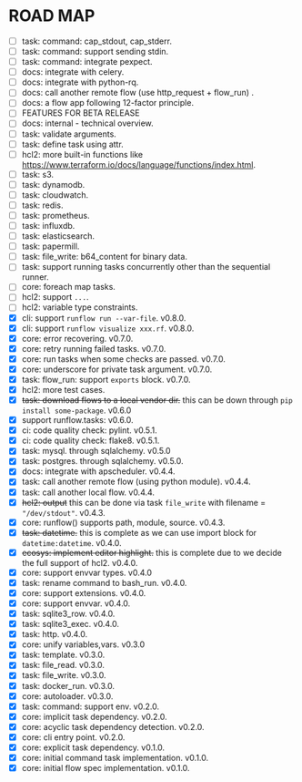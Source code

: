 # ROAD MAP

- [ ] task: command: cap_stdout, cap_stderr.
- [ ] task: command: support sending stdin.
- [ ] task: command: integrate pexpect.
- [ ] docs: integrate with celery.
- [ ] docs: integrate with python-rq.
- [ ] docs: call another remote flow (use http_request + flow_run) .
- [ ] docs: a flow app following 12-factor principle.
- [ ] FEATURES FOR BETA RELEASE
- [ ] docs: internal - technical overview.
- [ ] task: validate arguments.
- [ ] task: define task using attr.
- [ ] hcl2: more built-in functions like https://www.terraform.io/docs/language/functions/index.html.
- [ ] task: s3.
- [ ] task: dynamodb.
- [ ] task: cloudwatch.
- [ ] task: redis.
- [ ] task: prometheus.
- [ ] task: influxdb.
- [ ] task: elasticsearch.
- [ ] task: papermill.
- [ ] task: file_write: b64_content for binary data.
- [ ] task: support running tasks concurrently other than the sequential runner.
- [ ] core: foreach map tasks.
- [ ] hcl2: support `...`.
- [ ] hcl2: variable type constraints.
- [x] cli: support `runflow run --var-file`. v0.8.0.
- [x] cli: support `runflow visualize xxx.rf`. v0.8.0.
- [x] core: error recovering. v0.7.0.
- [x] core: retry running failed tasks. v0.7.0.
- [x] core: run tasks when some checks are passed. v0.7.0.
- [x] core: underscore for private task argument. v0.7.0.
- [x] task: flow_run: support `exports` block. v0.7.0.
- [x] hcl2: more test cases.
- [x] ~~task: download flows to a local vendor dir.~~ this can be down through `pip install some-package`. v0.6.0
- [x] support runflow.tasks: v0.6.0.
- [x] ci: code quality check: pylint. v0.5.1.
- [x] ci: code quality check: flake8. v0.5.1.
- [x] task: mysql. through sqlalchemy. v0.5.0
- [x] task: postgres. through sqlalchemy. v0.5.0.
- [x] docs: integrate with apscheduler. v0.4.4.
- [x] task: call another remote flow (using python module). v0.4.4.
- [x] task: call another local flow. v0.4.4.
- [x] ~~hcl2: output~~ this can be done via task `file_write` with filename = `"/dev/stdout"`. v0.4.3.
- [x] core: runflow() supports path, module, source. v0.4.3.
- [x] ~~task: datetime.~~ this is complete as we can use import block for `datetime:datetime`. v0.4.0.
- [x] ~~ecosys: implement editor highlight.~~ this is complete due to we decide the full support of hcl2. v0.4.0.
- [x] core: support envvar types. v0.4.0
- [x] task: rename command to bash_run. v0.4.0.
- [x] core: support extensions. v0.4.0.
- [x] core: support envvar. v0.4.0.
- [x] task: sqlite3_row. v0.4.0.
- [x] task: sqlite3_exec. v0.4.0.
- [x] task: http. v0.4.0.
- [x] core: unify variables,vars. v0.3.0
- [x] task: template. v0.3.0.
- [x] task: file_read. v0.3.0.
- [x] task: file_write. v0.3.0.
- [x] task: docker_run. v0.3.0.
- [x] core: autoloader. v0.3.0.
- [x] task: command: support env. v0.2.0.
- [x] core: implicit task dependency. v0.2.0.
- [x] core: acyclic task dependency detection. v0.2.0.
- [x] core: cli entry point. v0.2.0.
- [x] core: explicit task dependency. v0.1.0.
- [x] core: initial command task implementation. v0.1.0.
- [x] core: initial flow spec implementation. v0.1.0.
